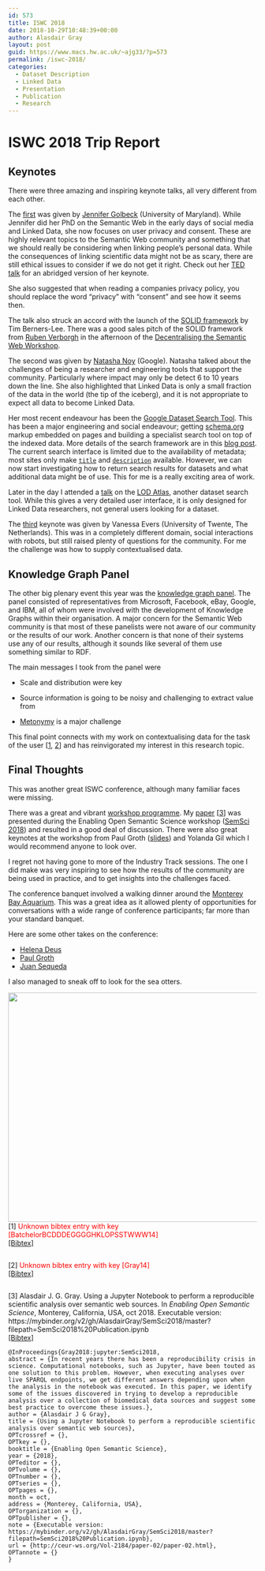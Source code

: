 ```yaml
---
id: 573
title: ISWC 2018
date: 2018-10-29T10:48:39+00:00
author: Alasdair Gray
layout: post
guid: https://www.macs.hw.ac.uk/~ajg33/?p=573
permalink: /iswc-2018/
categories:
  - Dataset Description
  - Linked Data
  - Presentation
  - Publication
  - Research
---
```

<h1 class="md-end-block md-heading" contenteditable="true">
  <span class="md-expand">ISWC 2018 Trip Report</span>
</h1>

<h2 class="md-end-block md-heading" contenteditable="true">
  Keynotes
</h2>

<p class="md-end-block" contenteditable="true">
  There were three amazing and inspiring keynote talks, all very different from each other.
</p>

<p class="md-end-block" contenteditable="true">
  The <span class=" md-link"><a spellcheck="false" href="http://iswc2018.semanticweb.org/speakers/jennifer-golbeck/">first</a></span> was given by <span class=" md-link"><a spellcheck="false" href="https://www.cs.umd.edu/~golbeck/">Jennifer Golbeck</a></span> (University of Maryland). While Jennifer did her PhD on the Semantic Web in the early days of social media and Linked Data, she now focuses on user privacy and consent. These are highly relevant topics to the Semantic Web community and something that we should really be considering when linking people&#8217;s personal data. While the consequences of linking scientific data might not be as scary, there are still ethical issues to consider if we do not get it right. Check out her <span class=" md-link"><a spellcheck="false" href="https://www.ted.com/talks/jennifer_golbeck_the_curly_fry_conundrum_why_social_media_likes_say_more_than_you_might_think?language=en">TED talk</a></span> for an abridged version of her keynote.
</p>

<p class="md-end-block" contenteditable="true">
  <span class="">She also suggested that when reading a companies privacy policy, you should replace the word &#8220;privacy&#8221; with &#8220;consent&#8221; and see how it seems then.</span>
</p>

<p class="md-end-block" contenteditable="true">
  The talk also struck an accord with the launch of the <span class=" md-link"><a spellcheck="false" href="https://solid.inrupt.com/">SOLID framework</a></span> by Tim Berners-Lee. There was a good sales pitch of the SOLID framework from <span class="md-link"><a spellcheck="false" href="https://ruben.verborgh.org/">Ruben Verborgh</a></span> in the afternoon of the <span class=" md-link"><a spellcheck="false" href="http://iswc2018.desemweb.org/">Decentralising the Semantic Web Workshop</a></span>.
</p>

<p class="md-end-block" contenteditable="true">
  The second was given by <span class=" md-link"><a spellcheck="false" href="http://iswc2018.semanticweb.org/speakers/natasha-noy/">Natasha Noy</a></span><span class=""> (Google). Natasha talked about the challenges of being a researcher and engineering tools that support the community. Particularly where impact may only be detect 6 to 10 years down the line. She also highlighted that Linked Data is only a small fraction of the data in the world (the tip of the iceberg), and it is not appropriate to expect all data to become Linked Data.</span>
</p>

<p class="md-end-block" contenteditable="true">
  Her most recent endeavour has been the <span class=" md-link"><a spellcheck="false" href="https://www.blog.google/products/search/making-it-easier-discover-datasets/">Google Dataset Search Tool</a></span>. This has been a major engineering and social endeavour; getting <span class=" md-link"><a spellcheck="false" href="https://schema.org/">schema.org</a></span> markup embedded on pages and building a specialist search tool on top of the indexed data. More details of the search framework are in this <span class=" md-link"><a spellcheck="false" href="https://ai.googleblog.com/2018/09/building-google-dataset-search-and.html">blog post</a></span>. The current search interface is limited due to the availability of metadata; most sites only make <span class=" md-link"><a spellcheck="false" href="https://schema.org/title"><span spellcheck="false"><code>title</code></span></a></span> and <span class=" md-link"><a spellcheck="false" href="https://schema.org/description"><span spellcheck="false"><code>description</code></span></a></span><span class=""> available. However, we can now start investigating how to return search results for datasets and what additional data might be of use. This for me is a really exciting area of work.</span>
</p>

<p class="md-end-block" contenteditable="true">
  Later in the day I attended a <span class=" md-link"><a spellcheck="false" href="http://iswc2018.semanticweb.org/sessions/browsing-linked-data-catalogs-with-lodatlas/">talk</a></span> on the <span class=" md-link"><a spellcheck="false" href="http://lodatlas.lri.fr/">LOD Atlas</a></span>, another dataset search tool. While this gives a very detailed user interface, it is only designed for Linked Data researchers, not general users looking for a dataset.
</p>

<p class="md-end-block" contenteditable="true">
  The <span class=" md-link"><a spellcheck="false" href="http://iswc2018.semanticweb.org/speakers/vanessa-evers/">third</a></span><span class=""> keynote was given by Vanessa Evers (University of Twente, The Netherlands). This was in a completely different domain, social interactions with robots, but still raised plenty of questions for the community. For me the challenge was how to supply contextualised data.</span>
</p>

<h2 class="md-end-block md-heading" contenteditable="true">
  <span class="">Knowledge Graph Panel</span>
</h2>

<p class="md-end-block" contenteditable="true">
  The other big plenary event this year was the <span class=" md-link"><a spellcheck="false" href="http://iswc2018.semanticweb.org/panel-enterprise-scale-knowledge-graphs/">knowledge graph panel</a></span>. The panel consisted of representatives from Microsoft, Facebook, eBay, Google, and IBM, all of whom were involved with the development of Knowledge Graphs within their organisation. A major concern for the Semantic Web community is that most of these panelists were not aware of our community or the results of our work. Another concern is that none of their systems use any of our results, although it sounds like several of them use something similar to RDF.
</p>

<p class="md-end-block" contenteditable="true">
  The main messages I took from the panel were
</p>

<ul class="ul-list" data-mark="-">
  <li class="md-list-item">
    <p class="md-end-block" contenteditable="true">
      Scale and distribution were key
    </p>
  </li>
  
  <li class="md-list-item">
    <p class="md-end-block" contenteditable="true">
      Source information is going to be noisy and challenging to extract value from
    </p>
  </li>
  
  <li class="md-list-item">
    <p class="md-end-block" contenteditable="true">
      <span class="md-link"><a spellcheck="false" href="https://en.wikipedia.org/wiki/Metonymy">Metonymy</a></span><span class=""> is a major challenge</span>
    </p>
  </li>
</ul>

<p class="md-end-block" contenteditable="true">
  <span class="">This final point connects with my work on contextualising data for the task of the user [<a class="papercite_bibcite" href="#paperkey_24">1</a>, <a class="papercite_bibcite" href="#paperkey_25">2</a>] and has reinvigorated my interest in this research topic.</span>
</p>

<h2 class="md-end-block md-heading" contenteditable="true">
  Final Thoughts
</h2>

<p class="md-end-block" contenteditable="true">
  This was another great ISWC conference, although many familiar faces were missing.
</p>

<p class="md-end-block" contenteditable="true">
  There was a great and vibrant <span class="md-link"><a spellcheck="false" href="http://iswc2018.semanticweb.org/workshops-tutorials/">workshop programme</a></span>. My <a href="http://www.macs.hw.ac.uk/~ajg33/first-steps-with-jupyter-notebooks/">paper</a> [<a class="papercite_bibcite" href="#paperkey_26">3</a>] was presented during the Enabling Open Semantic Science workshop (<span class=" md-link"><a spellcheck="false" href="https://semsci.github.io/SemSci2018/">SemSci 2018</a></span>) and resulted in a good deal of discussion. There were also great keynotes at the workshop from Paul Groth (<span class=" md-link"><a spellcheck="false" href="https://www.slideshare.net/pgroth/the-challenge-of-deeper-knowledge-graphs-for-science">slides</a></span><span class="">) and Yolanda Gil which I would recommend anyone to look over.</span>
</p>

<p class="md-end-block md-focus" contenteditable="true">
  <span class="md-expand">I regret not having gone to more of the Industry Track sessions. The one I did make was very inspiring to see how the results of the community are being used in practice, and to get insights into the challenges faced.</span>
</p>

The conference banquet involved a walking dinner around the <span class=" md-link"><a spellcheck="false" href="http://www.montereybayaquarium.org/">Monterey Bay Aquarium</a></span>. This was a great idea as it allowed plenty of opportunities for conversations with a wide range of conference participants; far more than your standard banquet.

Here are some other takes on the conference:

  * [Helena Deus](https://www.linkedin.com/pulse/knowledge-graphs-machine-learning-iswc-2018-trip-report-helena-deus/)
  * [Paul Groth](https://thinklinks.wordpress.com/2018/10/23/trip-report-iswc-2018/)
  * [Juan Sequeda](http://www.juansequeda.com/blog/2018/10/25/international-semantic-web-conference-iswc-2018-trip-report/)

<span class="md-expand">I also managed to sneak off to look for the sea otters.</span>

<img class="aligncenter size-large wp-image-576" src="http://www.macs.hw.ac.uk/~ajg33/wp-content/uploads/2018/10/seaOtters-1024x768.jpg" alt="" width="620" height="465" srcset="https://www.macs.hw.ac.uk/~ajg33/wp-content/uploads/2018/10/seaOtters-1024x768.jpg 1024w, https://www.macs.hw.ac.uk/~ajg33/wp-content/uploads/2018/10/seaOtters-300x225.jpg 300w, https://www.macs.hw.ac.uk/~ajg33/wp-content/uploads/2018/10/seaOtters-768x576.jpg 768w, https://www.macs.hw.ac.uk/~ajg33/wp-content/uploads/2018/10/seaOtters-620x465.jpg 620w, https://www.macs.hw.ac.uk/~ajg33/wp-content/uploads/2018/10/seaOtters.jpg 1280w" sizes="(max-width: 620px) 100vw, 620px" /> 

<div id="paperkey_24" class="papercite_entry">
  [1] <span style='color:red'>Unknown bibtex entry with key [BatchelorBCDDDEGGGGHKLOPSSTWWW14]</span><br /> <a href="javascript:void(0)" id="papercite_24" class="papercite_toggle">[Bibtex]</a>
</div>

<div class="papercite_bibtex" id="papercite_24_block">
  <pre><code class="tex bibtex"></code></pre>
</div>

<div id="paperkey_25" class="papercite_entry">
  [2] <span style='color:red'>Unknown bibtex entry with key [Gray14]</span><br /> <a href="javascript:void(0)" id="papercite_25" class="papercite_toggle">[Bibtex]</a>
</div>

<div class="papercite_bibtex" id="papercite_25_block">
  <pre><code class="tex bibtex"></code></pre>
</div>

<div id="paperkey_26" class="papercite_entry">
  [3] Alasdair J. G. Gray. Using a Jupyter Notebook to perform a reproducible scientific analysis over semantic web sources. In <em>Enabling Open Semantic Science</em>, Monterey, California, USA, oct 2018. Executable version: https://mybinder.org/v2/gh/AlasdairGray/SemSci2018/master?filepath=SemSci2018%20Publication.ipynb <br /> <a href="javascript:void(0)" id="papercite_26" class="papercite_toggle">[Bibtex]</a>
</div>

<div class="papercite_bibtex" id="papercite_26_block">
  <pre><code class="tex bibtex">@InProceedings{Gray2018:jupyter:SemSci2018,
abstract = {In recent years there has been a reproducibility crisis in science. Computational notebooks, such as Jupyter, have been touted as one solution to this problem. However, when executing analyses over live SPARQL endpoints, we get different answers depending upon when the analysis in the notebook was executed. In this paper, we identify some of the issues discovered in trying to develop a reproducible analysis over a collection of biomedical data sources and suggest some best practice to overcome these issues.},
author = {Alasdair J G Gray},
title = {Using a Jupyter Notebook to perform a reproducible scientific analysis over semantic web sources},
OPTcrossref = {},
OPTkey = {},
booktitle = {Enabling Open Semantic Science},
year = {2018},
OPTeditor = {},
OPTvolume = {},
OPTnumber = {},
OPTseries = {},
OPTpages = {},
month = oct,
address = {Monterey, California, USA},
OPTorganization = {},
OPTpublisher = {},
note = {Executable version: https://mybinder.org/v2/gh/AlasdairGray/SemSci2018/master?filepath=SemSci2018%20Publication.ipynb},
url = {http://ceur-ws.org/Vol-2184/paper-02/paper-02.html},
OPTannote = {}
}</code></pre>
</div>
